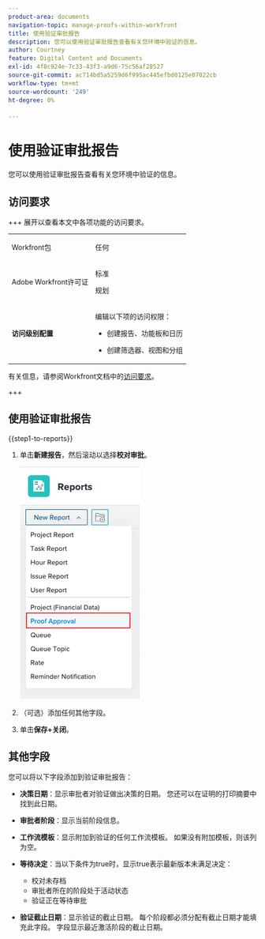 ```yaml
---
product-area: documents
navigation-topic: manage-proofs-within-workfront
title: 使用验证审批报告
description: 您可以使用验证审批报告查看有关您环境中验证的信息。
author: Courtney
feature: Digital Content and Documents
exl-id: 4f8c924e-7c33-43f3-a9d6-75c56af28527
source-git-commit: ac714bd5a5259d6f995ac445efbd0125e07022cb
workflow-type: tm+mt
source-wordcount: '249'
ht-degree: 0%

---
```


# 使用验证审批报告

您可以使用验证审批报告查看有关您环境中验证的信息。

## 访问要求

+++ 展开以查看本文中各项功能的访问要求。

<table style="table-layout:auto"> 
 <col> 
 <col> 
 <tbody> 
  <tr> 
   <td role="rowheader"> <p>Workfront包</p> </td> 
   <td>任何</td> 
  </tr> 
  <tr> 
   <td role="rowheader"> <p>Adobe Workfront许可证</p> </td> 
   <td> 
   <p>标准</p>
   <p>规划</p>
   </td> 
  </tr> 
  <tr data-mc-conditions=""> 
   <td role="rowheader"><strong>访问级别配置</strong> </td> 
   <td> <p>编辑以下项的访问权限：</p> 
    <ul> 
     <li> <p>创建报告、功能板和日历</p> </li> 
     <li> <p>创建筛选器、视图和分组</p> </li> 
    </ul> </td> 
  </tr> 
 </tbody> 
</table>

有关信息，请参阅Workfront文档中的[访问要求](/help/quicksilver/administration-and-setup/add-users/access-levels-and-object-permissions/access-level-requirements-in-documentation.md)。

+++

## 使用验证审批报告

{{step1-to-reports}}

1. 单击&#x200B;**新建报告**，然后滚动以选择&#x200B;**校对审批**。

   ![校对审批报告](assets/proof-approval-report.png)

1. （可选）添加任何其他字段。
1. 单击&#x200B;**保存+关闭**。

## 其他字段

您可以将以下字段添加到验证审批报告：

* **决策日期**：显示审批者对验证做出决策的日期。 您还可以在证明的打印摘要中找到此日期。
* **审批者阶段**：显示当前阶段信息。
* **工作流模板**：显示附加到验证的任何工作流模板。 如果没有附加模板，则该列为空。
* **等待决定**：当以下条件为true时，显示true表示最新版本未满足决定：

   * 校对未存档
   * 审批者所在的阶段处于活动状态
   * 验证正在等待审批

* **验证截止日期**：显示验证的截止日期。 每个阶段都必须分配有截止日期才能填充此字段。 字段显示最近激活阶段的截止日期。

 
